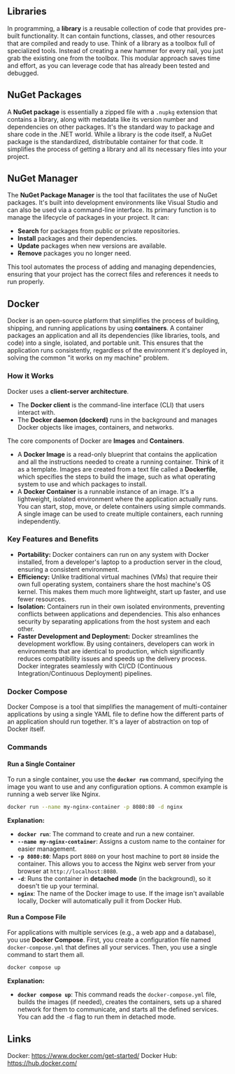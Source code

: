 ## Libraries

In programming, a **library** is a reusable collection of code that provides pre-built functionality. It can contain functions, classes, and other resources that are compiled and ready to use. Think of a library as a toolbox full of specialized tools. Instead of creating a new hammer for every nail, you just grab the existing one from the toolbox. This modular approach saves time and effort, as you can leverage code that has already been tested and debugged.

## NuGet Packages

A **NuGet package** is essentially a zipped file with a `.nupkg` extension that contains a library, along with metadata like its version number and dependencies on other packages. It's the standard way to package and share code in the .NET world. While a library is the code itself, a NuGet package is the standardized, distributable container for that code. It simplifies the process of getting a library and all its necessary files into your project.

## NuGet Manager

The **NuGet Package Manager** is the tool that facilitates the use of NuGet packages. It's built into development environments like Visual Studio and can also be used via a command-line interface. Its primary function is to manage the lifecycle of packages in your project. It can:
- **Search** for packages from public or private repositories.
- **Install** packages and their dependencies.
- **Update** packages when new versions are available.
- **Remove** packages you no longer need.

This tool automates the process of adding and managing dependencies, ensuring that your project has the correct files and references it needs to run properly.


## Docker

Docker is an open-source platform that simplifies the process of building, shipping, and running applications by using **containers**. A container packages an application and all its dependencies (like libraries, tools, and code) into a single, isolated, and portable unit. This ensures that the application runs consistently, regardless of the environment it's deployed in, solving the common "it works on my machine" problem.

### How it Works

Docker uses a **client-server architecture**.
- The **Docker client** is the command-line interface (CLI) that users interact with.
- The **Docker daemon (dockerd)** runs in the background and manages Docker objects like images, containers, and networks.

The core components of Docker are **Images** and **Containers**.
- A **Docker Image** is a read-only blueprint that contains the application and all the instructions needed to create a running container. Think of it as a template. Images are created from a text file called a **Dockerfile**, which specifies the steps to build the image, such as what operating system to use and which packages to install.
- A **Docker Container** is a runnable instance of an image. It's a lightweight, isolated environment where the application actually runs. You can start, stop, move, or delete containers using simple commands. A single image can be used to create multiple containers, each running independently.

### Key Features and Benefits

- **Portability:** Docker containers can run on any system with Docker installed, from a developer's laptop to a production server in the cloud, ensuring a consistent environment.
- **Efficiency:** Unlike traditional virtual machines (VMs) that require their own full operating system, containers share the host machine's OS kernel. This makes them much more lightweight, start up faster, and use fewer resources.
- **Isolation:** Containers run in their own isolated environments, preventing conflicts between applications and dependencies. This also enhances security by separating applications from the host system and each other.
- **Faster Development and Deployment:** Docker streamlines the development workflow. By using containers, developers can work in environments that are identical to production, which significantly reduces compatibility issues and speeds up the delivery process. Docker integrates seamlessly with CI/CD (Continuous Integration/Continuous Deployment) pipelines.

### Docker Compose

Docker Compose is a tool that simplifies the management of multi-container applications by using a single YAML file to define how the different parts of an application should run together. It's a layer of abstraction on top of Docker itself.


### Commands

#### Run a Single Container

To run a single container, you use the **`docker run`** command, specifying the image you want to use and any configuration options. A common example is running a web server like Nginx.

```bash
docker run --name my-nginx-container -p 8080:80 -d nginx
```

**Explanation:**
- **`docker run`**: The command to create and run a new container.
- **`--name my-nginx-container`**: Assigns a custom name to the container for easier management.
- **`-p 8080:80`**: Maps port `8080` on your host machine to port `80` inside the container. This allows you to access the Nginx web server from your browser at `http://localhost:8080`.
- **`-d`**: Runs the container in **detached mode** (in the background), so it doesn't tie up your terminal.
- **`nginx`**: The name of the Docker image to use. If the image isn't available locally, Docker will automatically pull it from Docker Hub.

#### Run a Compose File

For applications with multiple services (e.g., a web app and a database), you use **Docker Compose**. First, you create a configuration file named `docker-compose.yml` that defines all your services. Then, you use a single command to start them all.
```bash
docker compose up
```

**Explanation:**
- **`docker compose up`**: This command reads the `docker-compose.yml` file, builds the images (if needed), creates the containers, sets up a shared network for them to communicate, and starts all the defined services. You can add the `-d` flag to run them in detached mode.


## Links

Docker: https://www.docker.com/get-started/
Docker Hub: https://hub.docker.com/
